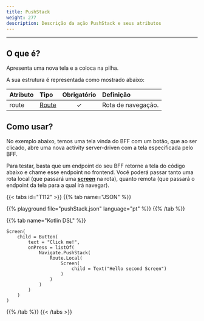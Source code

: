 ```yaml
---
title: PushStack
weight: 277
description: Descrição da ação PushStack e seus atributos
---
```


---

## O que é?

Apresenta uma nova tela e a coloca na pilha.

A sua estrutura é representada como mostrado abaixo:

| **Atributo** | **Tipo**                                      | Obrigatório | **Definição**      |
| :----------- | :-------------------------------------------- | :---------: | :----------------- |
| route        | [Route](/pt/api/actions/navigate/route/) |      ✓      | Rota de navegação. |

## Como usar?

No exemplo abaixo, temos uma tela vinda do BFF com um botão, que ao ser clicado, abre uma nova activity server-driven com a tela especificada pelo BFF.

Para testar, basta que um endpoint do seu BFF retorne a tela do código abaixo e chame esse endpoint no frontend. Você poderá passar tanto uma rota local \(que passará uma [**screen**](/pt/api/screen) na rota\), quanto remota \(que passará o endpoint da tela para a qual irá navegar\).

{{< tabs id="T112" >}}
{{% tab name="JSON" %}}

<!-- json-playground:pushStack.json
{
  "_beagleComponent_" : "beagle:screenComponent",
  "child" : {
    "_beagleComponent_" : "beagle:button",
    "text" : "Click me!",
    "onPress" : [ {
      "_beagleAction_" : "beagle:pushStack",
      "route" : {
        "screen" : {
          "_beagleComponent_" : "beagle:screenComponent",
          "child" : {
            "_beagleComponent_" : "beagle:text",
            "text" : "Hello second Screen"
          }
        }
      }
    } ]
  }
}
-->

{{% playground file="pushStack.json" language="pt" %}}
{{% /tab %}}

{{% tab name="Kotlin DSL" %}}

```
Screen(
    child = Button(
        text = "Click me!",
        onPress = listOf(
            Navigate.PushStack(
                Route.Local(
                    Screen(
                        child = Text("Hello second Screen")
                    )
                )
            )
        )
    )
)
```

{{% /tab %}}
{{< /tabs >}}
